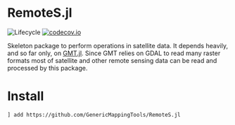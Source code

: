 # RemoteS.jl

![Lifecycle](https://img.shields.io/badge/lifecycle-experimental-orange.svg)<!--
![Lifecycle](https://img.shields.io/badge/lifecycle-maturing-blue.svg)
![Lifecycle](https://img.shields.io/badge/lifecycle-stable-green.svg)
![Lifecycle](https://img.shields.io/badge/lifecycle-retired-orange.svg)
![Lifecycle](https://img.shields.io/badge/lifecycle-archived-red.svg)
![Lifecycle](https://img.shields.io/badge/lifecycle-dormant-blue.svg) -->
[![codecov.io](http://codecov.io/github/joa-quim/RemoteS.jl/coverage.svg?branch=master)](http://codecov.io/github/joa-quim/RemoteS.jl?branch=master)
<!--
[![Documentation](https://img.shields.io/badge/docs-stable-blue.svg)](https://joa-quim.github.io/RemoteS.jl/stable)
[![Documentation](https://img.shields.io/badge/docs-master-blue.svg)](https://joa-quim.github.io/RemoteS.jl/dev)
-->

Skeleton package to perform operations in satellite data. It depends heavily, and so far only, on
[GMT.jl](https://github.com/GenericMappingTools/GMT.jl). Since GMT relies on GDAL to read many raster formats
most of satellite and other remote sensing data can be read and processed by this package. 

Install
=======

    ] add https://github.com/GenericMappingTools/RemoteS.jl